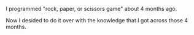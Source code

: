 I programmed "rock, paper, or scissors game" about 4 months ago.


Now I desided to do it over with the knowledge that I got across those 4 months.
